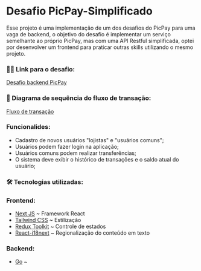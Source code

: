 # Desafio PicPay-Simplificado

Esse projeto é uma implementação de um dos desafios do PicPay para uma vaga de backend, o objetivo do desafio é implementar um serviço semelhante ao próprio PicPay, mas com uma API Restful simplificada, optei por desenvolver um frontend para praticar outras skills utilizando o mesmo projeto.

### 🕵️‍♂️ Link para o desafio:
[Desafio backend PicPay](https://github.com/PicPay/picpay-desafio-backend)

### 🧾 Diagrama de sequência do fluxo de transação:

[Fluxo de transação](./api/docs/Diagrama%20fluxo%20de%20transação.pdf)

### Funcionalides:

- Cadastro de novos usuários "lojistas" e "usuários comuns";
- Usuários podem fazer login na aplicação;
- Usuários comuns podem realizar transferências;
- O sistema deve exibir o histórico de transações e o saldo atual do usuário;

### 🛠 Tecnologias utilizadas:

###  Frontend:
- [Next JS](https://nextjs.org/) ~ Framework React
- [Tailwind CSS](https://tailwindcss.com/) ~ Estilização
- [Redux Toolkit](https://redux-toolkit.js.org/) ~ Controle de estados
- [React-i18next](https://react.i18next.com/) ~ Regionalização do conteúdo em texto

### Backend:
 - [Go](https://go.dev/) ~ 